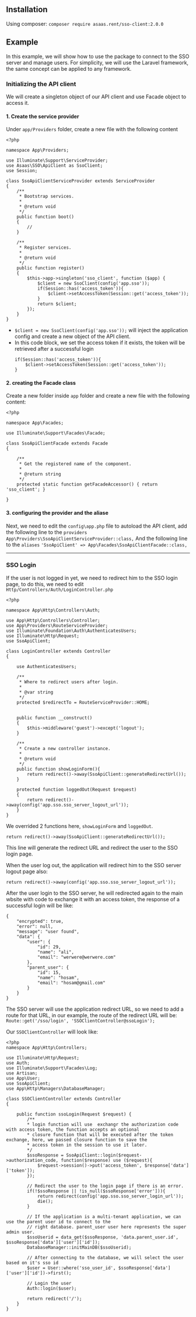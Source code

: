 

## Installation
Using composer:
`composer require asaas.rent/sso-client:2.0.0`

## Example
In this example, we will show how to use the package to connect to the SSO server and manage users. For simplicity, we will use the Laravel framework, the same concept can be applied to any framework.

### Initializing the API client
We will create a singleton object of our API client and use Facade object to access it.
#### 1. Create the service provider
Under `app/Providers` folder, create a new file with the following content
```
<?php

namespace App\Providers;

use Illuminate\Support\ServiceProvider;
use Asaas\SSO\ApiClient as SsoClient;
use Session;

class SsoApiClientServiceProvider extends ServiceProvider
{
    /**
     * Bootstrap services.
     *
     * @return void
     */
    public function boot()
    {
        //
    }

    /**
     * Register services.
     *
     * @return void
     */
    public function register()
    {
        $this->app->singleton('sso_client', function ($app) {
            $client = new SsoClient(config('app.sso'));
            if(Session::has('access_token')){
                $client->setAccessToken(Session::get('access_token'));
            }
            return $client;
        });
    }
}
```

* `$client = new SsoClient(config('app.sso'));`
will inject the application config and create a new object of the API client.
* In this code block, we set the access token if it exists, the token will be retrieved after a successful login
    ```
    if(Session::has('access_token')){ 
        $client->setAccessToken(Session::get('access_token')); 
    }
    ```

#### 2. creating the Facade class
Create a new folder inside `app` folder and create a new file with the following content:
```
<?php 

namespace App\Facades;

use Illuminate\Support\Facades\Facade;

class SsoApiClientFacade extends Facade 
{

    /**
     * Get the registered name of the component.
     *
     * @return string
     */
    protected static function getFacadeAccessor() { return 'sso_client'; }

}
```

#### 3. configuring the provider and the aliase
Next, we need to edit the `config\app.php` file to autoload the API client, add the following line to the `providers`
`App\Providers\SsoApiClientServiceProvider::class,`
And the following line to the `aliases`
`'SsoApiClient' => App\Facades\SsoApiClientFacade::class,`

---
### SSO Login
If the user is not logged in yet, we need to redirect him to the SSO login page, to do this, we need to edit `Http/Controllers/Auth/LoginController.php`

```
<?php

namespace App\Http\Controllers\Auth;

use App\Http\Controllers\Controller;
use App\Providers\RouteServiceProvider;
use Illuminate\Foundation\Auth\AuthenticatesUsers;
use Illuminate\Http\Request;
use SsoApiClient;

class LoginController extends Controller
{

    use AuthenticatesUsers;

    /**
     * Where to redirect users after login.
     *
     * @var string
     */
    protected $redirectTo = RouteServiceProvider::HOME;


    public function __construct()
    {
        $this->middleware('guest')->except('logout');
    }

    /**
     * Create a new controller instance.
     *
     * @return void
     */
    public function showLoginForm(){
        return redirect()->away(SsoApiClient::generateRedirectUrl());
    }

    protected function loggedOut(Request $request)
    {
        return redirect()->away(config('app.sso.sso_server_logout_url'));
    }
}
```
We overrided 2 functions here, `showLoginForm` and `loggedOut`.

`return redirect()->away(SsoApiClient::generateRedirectUrl());`

This line will generate the redirect URL and redirect the user to the SSO login page.

When the user log out, the application will redirect him to the SSO server logout page also:

`return redirect()->away(config('app.sso.sso_server_logout_url'));`

After the user login to the SSO server, he will redirected again to the main wbsite with code to exchange it with an access token, the response of a successful login will be like:
```
{
    "encrypted": true,
    "error": null,
    "message": "user found",
    "data": {
        "user": {
            "id": 29,
            "name": "ali",
            "email": "werwere@werwere.com"
        },
        "parent_user": {
            "id": 15,
            "name": "hosam",
            "email": "hosam@gmail.com"
        }
    }
}
```
The SSO server will use the application redirect URL, so we need to add a route for that URL, in our example, the route of the redirect URL will be:
`Route::get('/sso/login', 'SSOClientController@ssoLogin');`


Our `SSOClientController` will look like:
```
<?php
namespace App\Http\Controllers;

use Illuminate\Http\Request;
use Auth;
use Illuminate\Support\Facades\Log;
use Artisan;
use App\User;
use SsoApiClient;
use App\Http\Managers\DatabaseManager;

class SSOClientController extends Controller
{

    public function ssoLogin(Request $request) {
        /**
        * login function will use  exchangr the authorization code with access token, the function accepts an optional
        * closure function that will be executed after the token exchange, here, we passed closure function to save the
        * access token in the session to use it later.
        */
        $ssoResponse = SsoApiClient::login($request->authorization_code, function($response) use ($request){
            $request->session()->put('access_token', $response['data']['token']);
        });
       
        // Redirect the user to the login page if there is an error.
        if(!$ssoResponse || !is_null($ssoResponse['error'])){
            return redirect(config('app.sso.sso_server_login_url'));
            die();
        }
        
        // If the application is a multi-tenant application, we can use the parent user id to connect to the 
        // right database. parent_user user here represents the super admin user.
        $ssoUserid = data_get($ssoResponse, 'data.parent_user.id', $ssoResponse['data']['user']['id']);
        DatabaseManager::initMainDB($ssoUserid);

        // After connecting to the database, we will select the user based on it's sso id
        $user = User::where('sso_user_id', $ssoResponse['data']['user']['id'])->first();

        // Login the user
        Auth::login($user);
        
        return redirect('/');
    }
}
```